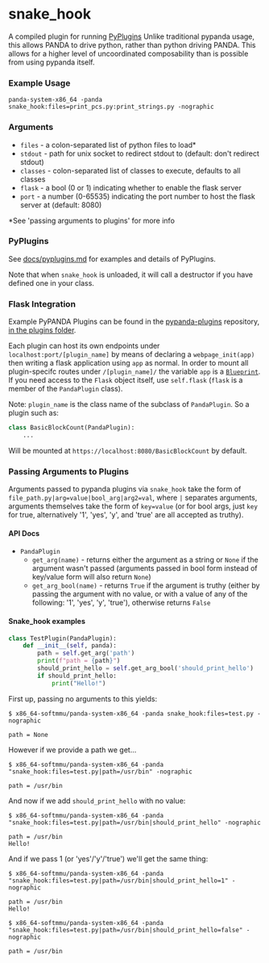 # snake_hook

A compiled plugin for running [PyPlugins](../../..//docs/pyplugins.md) Unlike traditional pypanda usage, this allows PANDA to drive python, rather than python driving PANDA. This allows for a higher level of uncoordinated composability than is possible from using pypanda itself.

### Example Usage

```
panda-system-x86_64 -panda snake_hook:files=print_pcs.py:print_strings.py -nographic
```

### Arguments

* `files` - a colon-separated list of python files to load\*
* `stdout` - path for unix socket to redirect stdout to (default: don't redirect stdout)
* `classes` - colon-separated list of classes to execute, defaults to all classes
* `flask` - a bool (0 or 1) indicating whether to enable the flask server
* `port` - a number (0-65535) indicating the port number to host the flask server at (default: 8080)

\*See 'passing arguments to plugins' for more info

### PyPlugins

See [docs/pyplugins.md](../../../docs/pyplugins.md) for examples and details of PyPlugins.

Note that when `snake_hook` is unloaded, it will call a destructor if you have defined one in your class.

### Flask Integration

Example PyPANDA Plugins can be found in the [pypanda-plugins](https://github.com/panda-re/pypanda-plugins) repository, [in the plugins folder](https://github.com/panda-re/pypanda-plugins/tree/main/plugins).

Each plugin can host its own endpoints under `localhost:port/[plugin_name]` by means of declaring a `webpage_init(app)` then writing a flask application using `app` as normal. In order to mount all plugin-specifc routes under `/[plugin_name]/` the variable `app` is a [`Blueprint`](https://flask.palletsprojects.com/en/2.0.x/blueprints/). If you need access to the `Flask` object itself, use `self.flask` (`flask` is a member of the `PandaPlugin` class).

Note: `plugin_name` is the class name of the subclass of `PandaPlugin`. So a plugin such as:

```python
class BasicBlockCount(PandaPlugin):
    ...
```

Will be mounted at `https://localhost:8080/BasicBlockCount` by default.

### Passing Arguments to Plugins

Arguments passed to pypanda plugins via `snake_hook` take the form of `file_path.py|arg=value|bool_arg|arg2=val`, where `|` separates arguments, arguments themselves take the form of `key=value` (or for bool args, just `key` for true, alternatively '1', 'yes', 'y', and 'true' are all accepted as truthy).

#### API Docs

* `PandaPlugin`
  * `get_arg(name)` - returns either the argument as a string or `None` if the argument wasn't passed (arguments passed in bool form instead of key/value form will also return `None`)
  * `get_arg_bool(name)` - returns `True` if the argument is truthy (either by passing the argument with no value, or with a value of any of the following: '1', 'yes', 'y', 'true'), otherwise returns `False`

#### Snake_hook examples
```py
class TestPlugin(PandaPlugin):
    def __init__(self, panda):
        path = self.get_arg('path')
        print(f"path = {path}")
        should_print_hello = self.get_arg_bool('should_print_hello')
        if should_print_hello:
            print("Hello!")
```

First up, passing no arguments to this yields:

```
$ x86_64-softmmu/panda-system-x86_64 -panda snake_hook:files=test.py -nographic

path = None
```

However if we provide a path we get...

```
$ x86_64-softmmu/panda-system-x86_64 -panda "snake_hook:files=test.py|path=/usr/bin" -nographic

path = /usr/bin
```

And now if we add `should_print_hello` with no value:

```
$ x86_64-softmmu/panda-system-x86_64 -panda "snake_hook:files=test.py|path=/usr/bin|should_print_hello" -nographic

path = /usr/bin
Hello!
```

And if we pass 1 (or 'yes'/'y'/'true') we'll get the same thing:

```
$ x86_64-softmmu/panda-system-x86_64 -panda "snake_hook:files=test.py|path=/usr/bin|should_print_hello=1" -nographic

path = /usr/bin
Hello!

$ x86_64-softmmu/panda-system-x86_64 -panda "snake_hook:files=test.py|path=/usr/bin|should_print_hello=false" -nographic

path = /usr/bin
```
